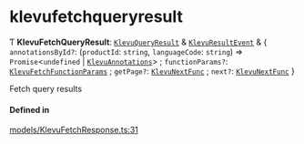 # klevufetchqueryresult
      
Ƭ **KlevuFetchQueryResult**: [`KlevuQueryResult`](klevuqueryresult.md) & [`KlevuResultEvent`](klevuresultevent.md) & { `annotationsById?`: (`productId`: `string`, `languageCode`: `string`) => `Promise`<`undefined` \| [`KlevuAnnotations`](klevuannotations.md)\> ; `functionParams?`: [`KlevuFetchFunctionParams`](klevufetchfunctionparams.md) ; `getPage?`: [`KlevuNextFunc`](klevunextfunc.md) ; `next?`: [`KlevuNextFunc`](klevunextfunc.md)  }

Fetch query results

#### Defined in

[models/KlevuFetchResponse.ts:31](https://github.com/klevultd/frontend-sdk/blob/f1babb6/packages/klevu-core/src/models/KlevuFetchResponse.ts#L31)

